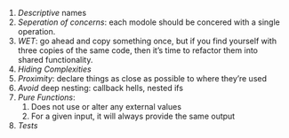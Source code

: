 1. *Descriptive* names
2. *Seperation of concerns*: each modole should be concered with a single operation.
3. *WET*: go ahead and copy something once, but if you find yourself with three copies of the same code, then it’s time to refactor them into shared functionality.
4. *Hiding Complexities*
5. *Proximity*: declare things as close as possible to where they’re used
6. *Avoid* deep nesting: callback hells, nested ifs
7. *Pure Functions*: 
	1. Does not use or alter any external values
	2. For a given input, it will always provide the same output
8. *Tests*
